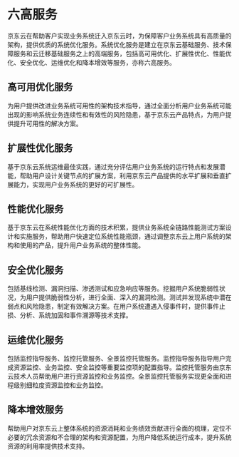 # 六高服务

京东云在帮助客户实现业务系统迁入京东云时，为保障客户业务系统具有高质量的架构，提供优质的系统优化服务。系统优化服务是建立在京东云基础服务、技术保障服务和云迁移基础服务之上的高端服务，包括高可用优化、扩展性优化、性能优化、安全优化、运维优化和降本增效等服务，亦称六高服务。

## 高可用优化服务

为用户提供改进业务系统可用性的架构技术指导，通过全面分析用户业务系统可能出现的影响系统业务连续性和有效性的风险隐患，基于京东云产品特点，为用户提供提升可用性的解决方案。

## 扩展性优化服务

基于京东云系统运维最佳实践，通过充分评估用户业务系统的运行特点和发展潜能，帮助用户设计关键节点的扩展方案，利用京东云产品提供的水平扩展和垂直扩展能力，实现用户业务系统的更好的可扩展性。

## 性能优化服务

基于京东云在系统性能优化方面的技术积累，提供业务系统全链路性能测试方案设计和实施服务，帮助用户快速定位系统性能瓶颈，通过调整京东云上用户系统的架构和使用的产品，提升用户业务系统的整体性能。

## 安全优化服务

包括基线检测、漏洞扫描、渗透测试和应急响应等服务。挖掘用户系统脆弱性状况，为用户提供脆弱性分析，进行全面、深入的漏洞检测。测试并发现系统中潜在弱点和风险隐患，制定有效解决方案。在用户系统遭遇入侵事件时，提供事件止损、分析、系统加固和事件溯源等技术支撑。

## 运维优化服务

包括监控指导服务、监控托管服务、全景监控托管服务。监控指导服务指导用户完成资源监控、业务监控、安全监控等重要监控项的配置指导。监控托管服务由京东云技术人员帮助用户进行资源监控和业务监控。全景监控托管服务实现更全面和进程级别细粒度资源监控和业务监控。

## 降本增效服务

帮助用户对京东云上整体系统的资源消耗和业务绩效贡献进行全面的梳理，定位不必要的冗余资源和不合理的架构和资源配置，为用户降低系统运行成本，提升系统资源的利用率提供技术支持。
